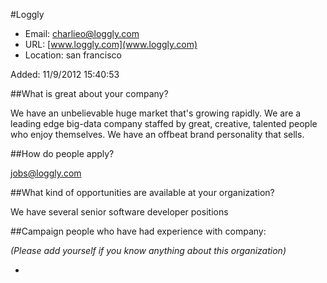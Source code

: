 
#Loggly

* Email: [charlieo@loggly.com](mailto:charlieo@loggly.com)
* URL: [www.loggly.com](www.loggly.com)
* Location: san francisco

Added: 11/9/2012 15:40:53

##What is great about your company?

We have an unbelievable huge market that's growing rapidly.  We are a leading edge big-data company staffed by great, creative, talented people who enjoy themselves.   We have an offbeat brand personality that sells.

##How do people apply?

jobs@loggly.com

##What kind of opportunities are available at your organization?

We have several senior software developer positions

##Campaign people who have had experience with company:

*(Please add yourself if you know anything about this organization)*

* 


    